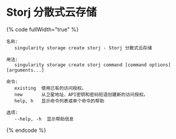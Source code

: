 # Storj 分散式云存储

{% code fullWidth="true" %}
```
名称:
   singularity storage create storj - Storj 分散式云存储

用法:
   singularity storage create storj command [command options] [arguments...]

命令:
   existing  使用已有的访问授权。
   new       从卫星地址、API密钥和密码短语创建新的访问授权。
   help, h   显示命令列表或单个命令的帮助

选项:
   --help, -h  显示帮助信息
```
{% endcode %}